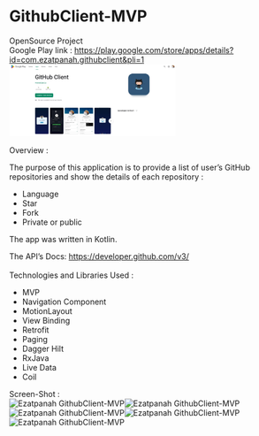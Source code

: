 # GithubClient-MVP

OpenSource Project
<br>
Google Play link :
https://play.google.com/store/apps/details?id=com.ezatpanah.githubclient&pli=1
<br>
<a href="https://play.google.com/store/apps/details?id=com.ezatpanah.githubclient&pli=1" target="_blank"><img alt="Ezatpanah Flow-Database-Youtube" src="screenshot/GitHub-Client-GooglePlayStore.jpg" width="60%"></a>

Overview :

The purpose of this application is to provide a list of user’s GitHub repositories and show the details of each repository :
* Language
* Star
* Fork
* Private or public

The app was written in Kotlin.

The API’s Docs: https://developer.github.com/v3/
<br>
<br>
Technologies and Libraries Used :
* MVP
* Navigation Component
* MotionLayout
* View Binding
* Retrofit
* Paging
* Dagger Hilt
* RxJava
* Live Data
* Coil

Screen-Shot :
<br>
<img alt="Ezatpanah GithubClient-MVP" src="screenshot/Screenshot_1666424492.png" width="20%"><img alt="Ezatpanah GithubClient-MVP" src="screenshot/Screenshot_1666424496.png" width="20%"><img alt="Ezatpanah GithubClient-MVP" src="screenshot/Screenshot_1666424510.png" width="20%"><img alt="Ezatpanah GithubClient-MVP" src="screenshot/Screenshot_1666424561.png" width="20%"><img alt="Ezatpanah GithubClient-MVP" src="screenshot/Screenshot_1666424630.png" width="20%">
